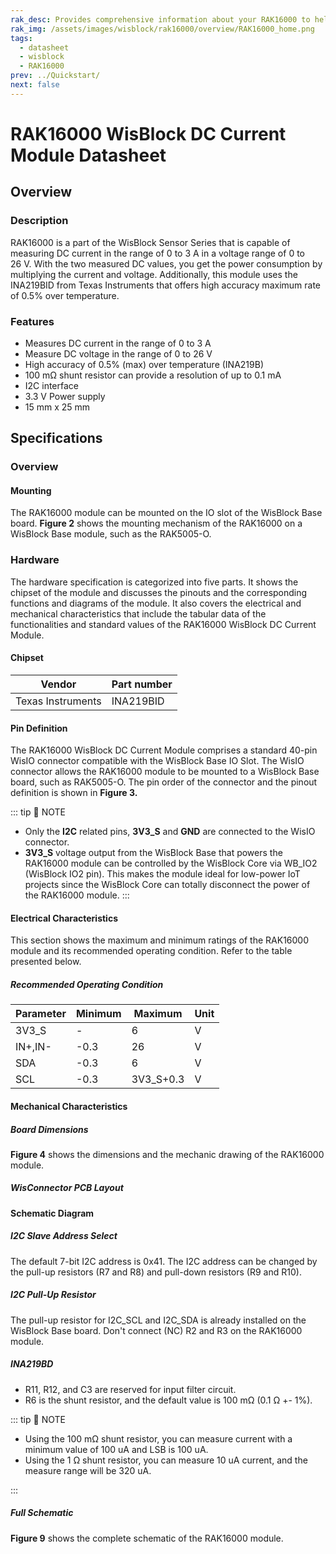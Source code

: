 ```yaml
---
rak_desc: Provides comprehensive information about your RAK16000 to help you use it. This information includes technical specifications, characteristics, and requirements, and it also discusses the device components.
rak_img: /assets/images/wisblock/rak16000/overview/RAK16000_home.png
tags:
  - datasheet
  - wisblock
  - RAK16000
prev: ../Quickstart/
next: false
---
```


# RAK16000 WisBlock DC Current Module Datasheet

## Overview

### Description

RAK16000 is a part of the WisBlock Sensor Series that is capable of measuring DC current in the range of 0 to 3&nbsp;A in a voltage range of 0 to 26&nbsp;V. With the two measured DC values, you get the power consumption by multiplying the current and voltage. Additionally, this module uses the INA219BID from Texas Instruments that offers high accuracy maximum rate of 0.5% over temperature.


### Features

  * Measures DC current in the range of 0 to 3&nbsp;A
  * Measure DC voltage in the range of 0 to 26&nbsp;V
  * High accuracy of 0.5% (max) over temperature (INA219B)
  * 100&nbsp;mΩ shunt resistor can provide a resolution of up to 0.1&nbsp;mA
  * I2C interface
  * 3.3&nbsp;V Power supply
  * 15&nbsp;mm x 25&nbsp;mm

## Specifications

### Overview

<rk-img
  src="/assets/images/wisblock/rak16000/datasheet/rak16000_overview.png"
  width="50%"
  caption="RAK16000 Top and Back View"
/>

#### Mounting

The RAK16000 module can be mounted on the IO slot of the WisBlock Base board. **Figure 2** shows the mounting mechanism of the RAK16000 on a WisBlock Base module, such as the RAK5005-O.

<rk-img
  src="/assets/images/wisblock/rak16000/datasheet/image-20210225140433974.png"
  width="60%"
  caption="RAK16000 mounting mechanism on a WisBlock Base module"
/>

### Hardware

The hardware specification is categorized into five parts. It shows the chipset of the module and discusses the pinouts and the corresponding functions and diagrams of the module. It also covers the electrical and mechanical characteristics that include the tabular data of the functionalities and standard values of the RAK16000 WisBlock DC Current Module.

####  Chipset

| Vendor            | Part number |
| ----------------- | ----------- |
| Texas Instruments | INA219BID   |

#### Pin Definition

The RAK16000 WisBlock DC Current Module comprises a standard 40-pin WisIO connector compatible with the WisBlock Base IO Slot. The WisIO connector allows the RAK16000 module to be mounted to a WisBlock Base board, such as RAK5005-O. The pin order of the connector and the pinout definition is shown in **Figure 3.**


<rk-img
  src="/assets/images/wisblock/rak16000/datasheet/RAK16000_Pinout.svg"
  width="80%"
  caption="RAK16000 WisBlock DC Current Module Pinout"
/>

::: tip 📝 NOTE

- Only the **I2C** related pins, **3V3_S** and **GND** are connected to the WisIO connector.
- **3V3_S** voltage output from the WisBlock Base that powers the RAK16000 module can be controlled by the WisBlock Core via WB_IO2 (WisBlock IO2 pin). This makes the module ideal for low-power IoT projects since the WisBlock Core can totally disconnect the power of the RAK16000 module.
:::  

#### Electrical Characteristics

This section shows the maximum and minimum ratings of the RAK16000 module and its recommended operating condition. Refer to the table presented below.

##### Recommended Operating Condition

| Parameter | Minimum | Maximum   | Unit |
| --------- | ------- | --------- | ---- |
| 3V3_S     | -       | 6         | V    |
| IN+,IN-   | -0.3    | 26        | V    |
| SDA       | -0.3    | 6         | V    |
| SCL       | -0.3    | 3V3_S+0.3 | V    |

#### Mechanical Characteristics

##### Board Dimensions

**Figure 4** shows the dimensions and the mechanic drawing of the RAK16000 module.

<rk-img
  src="/assets/images/wisblock/rak16000/datasheet/image-20210225140446062.png"
  width="80%"
  caption="RAK16000 WisBlock DC Current Module Mechanic Drawing"
/>

##### WisConnector PCB Layout

<rk-img
  src="/assets/images/wisblock/rak16000/datasheet/image-20201228093039748.png"
  width="100%"
  caption="WisConnector PCB Footprint and Recommendations"
/>

#### Schematic Diagram

##### I2C Slave Address Select

The default 7-bit I2C address is 0x41. The I2C address can be changed by the pull-up resistors (R7 and R8) and pull-down resistors (R9 and R10).


<rk-img
  src="/assets/images/wisblock/rak16000/datasheet/rak16000_i2c.png"
  width="50%"
  caption="I2C Slave Address Select"
/>

##### I2C Pull-Up Resistor

The pull-up resistor for I2C_SCL and I2C_SDA is already installed on the WisBlock Base board. Don't connect (NC) R2 and R3 on the RAK16000 module.

<rk-img
  src="/assets/images/wisblock/rak16000/datasheet/rak16000_pup.png"
  width="50%"
  caption="I2C Pull-Up Resistor"
/>

##### INA219BD

* R11, R12, and C3 are reserved for input filter circuit.
* R6 is the shunt resistor, and the default value is 100&nbsp;mΩ (0.1&nbsp;Ω +- 1%).

::: tip 📝 NOTE

- Using the 100&nbsp;mΩ shunt resistor, you can measure current with a minimum value of 100&nbsp;uA and LSB is 100&nbsp;uA.<br>
- Using the 1&nbsp;Ω shunt resistor, you can measure 10&nbsp;uA current, and the measure range will be 320&nbsp;uA.

:::  

<rk-img
  src="/assets/images/wisblock/rak16000/datasheet/image-20210722204440705.png"
  width="50%"
  caption="INA219BD"
/>

##### Full Schematic

**Figure 9** shows the complete schematic of the RAK16000 module.

<rk-img
  src="/assets/images/wisblock/rak16000/datasheet/rak16000_sch.png"
  width="100%"
  caption="RAK16000 WisBlock DC Current Module Schematic"
/>